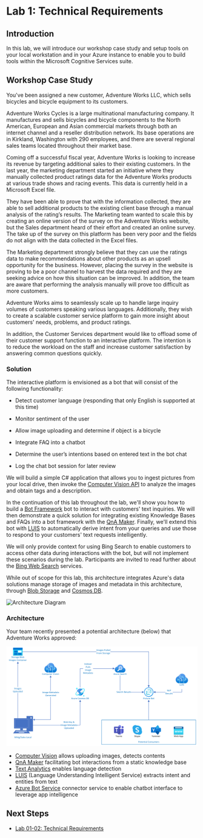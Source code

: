 # Lab 1: Technical Requirements

## Introduction

In this lab, we will introduce our workshop case study and setup tools on your local workstation and in your Azure instance to enable you to build tools within the Microsoft Cognitive Services suite.

## Workshop Case Study

You've been assigned a new customer, Adventure Works LLC, which sells bicycles and bicycle equipment to its customers.

Adventure Works Cycles is a large multinational manufacturing company. It manufactures and sells bicycles and bicycle components to the North American, European and Asian commercial markets through both an internet channel and a reseller distribution network. Its base operations are in Kirkland, Washington with 290 employees, and there are several regional sales teams located throughout their market base.

Coming off a successful fiscal year, Adventure Works is looking to increase its revenue by targeting additional sales to their existing customers. In the last year, the marketing department started an initiative where they manually collected product ratings data for the Adventure Works products at various trade shows and racing events. This data is currently held in a Microsoft Excel file.

They have been able to prove that with the information collected, they are able to sell additional products to the existing client base through a manual analysis of the rating’s results. The Marketing team wanted to scale this by creating an online version of the survey on the Adventure Works website, but the Sales department heard of their effort and created an online survey. The take up of the survey on this platform has been very poor and the fields do not align with the data collected in the Excel files.

The Marketing department strongly believe that they can use the ratings data to make recommendations about other products as an upsell opportunity for the business. However, placing the survey in the website is proving to be a poor channel to harvest the data required and they are seeking advice on how this situation can be improved. In addition, the team are aware that performing the analysis manually will prove too difficult as more customers.

 Adventure Works aims to seamlessly scale up to handle large inquiry volumes of customers speaking various languages. Additionally, they wish to create a scalable customer service platform to gain more insight about customers' needs, problems, and product ratings.

In addition, the Customer Services department would like to offload some of their customer support function to an interactive platform. The intention is to reduce the workload on the staff and increase customer satisfaction by answering common questions quickly.

### Solution

The interactive platform is envisioned as a bot that will consist of the following functionality:

- Detect customer language (responding that only English is supported at this time)

- Monitor sentiment of the user

- Allow image uploading and determine if object is a bicycle

- Integrate FAQ into a chatbot

- Determine the user’s intentions based on entered text in the bot chat

- Log the chat bot session for later review

We will build a simple C# application that allows you to ingest pictures from your local drive, then invoke the [Computer Vision API](https://www.microsoft.com/cognitive-services/en-us/computer-vision-api) to analyze the images and obtain tags and a description.

In the continuation of this lab throughout the lab, we'll show you how to build a [Bot Framework](https://dev.botframework.com/) bot to interact with customers' text inquiries. We will then demonstrate a quick solution for integrating existing Knowledge Bases and FAQs into a bot framework with the [QnA Maker](https://docs.microsoft.com/en-us/azure/cognitive-services/qnamaker/overview/overview). Finally, we'll extend this bot with [LUIS](https://www.microsoft.com/cognitive-services/en-us/language-understanding-intelligent-service-luis) to automatically derive intent from your queries and use those to respond to your customers' text requests intelligently.

We will only provide context for using Bing Search to enable customers to access other data during interactions with the bot, but will not implement these scenarios during the lab. Participants are invited to read further about the [Bing Web Search](https://azure.microsoft.com/en-us/services/cognitive-services/directory/search/) services.

While out of scope for this lab, this architecture integrates Azure's data solutions manage storage of images and metadata in this architecture, through [Blob Storage]((https://docs.microsoft.com/en-us/azure/storage/storage-dotnet-how-to-use-blobs)) and [Cosmos DB](https://azure.microsoft.com/en-us/services/cosmos-db/).

![Architecture Diagram](../images/AI_Immersion_Arch.png)

### Architecture

Your team recently presented a potential architecture (below) that Adventure Works approved:

![architecture](../images/AI_100_Arch.png)

- [Computer Vision](https://azure.microsoft.com/en-us/services/cognitive-services/computer-vision/) allows uploading images, detects contents
- [QnA Maker](https://azure.microsoft.com/en-us/services/cognitive-services/qna-maker/) facilitating bot interactions from a static knowledge base
- [Text Analytics](https://azure.microsoft.com/en-us/services/cognitive-services/text-analytics/) enables language detection
- [LUIS](https://docs.microsoft.com/en-us/azure/cognitive-services/LUIS/Home)  (Language Understanding Intelligent Service)
extracts intent and entities from text
- [Azure Bot Service](https://azure.microsoft.com/en-us/services/bot-service/) connector service to enable chatbot interface to leverage app intelligence

## Next Steps

- [Lab 01-02: Technical Requirements](02-Technical_Requirements.md)
